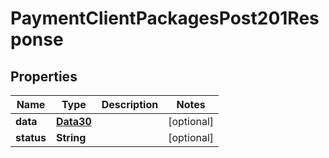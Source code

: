 

# PaymentClientPackagesPost201Response


## Properties

Name | Type | Description | Notes
------------ | ------------- | ------------- | -------------
**data** | [**Data30**](Data30.md) |  |  [optional]
**status** | **String** |  |  [optional]



